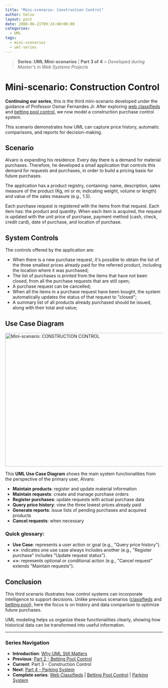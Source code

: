 ```yaml
---
title: "Mini-scenario: Construction Control"
author: helio
layout: post
date: 2008-06-21T09:24:08+00:00
categories:
  - UML
tags:
  - mini-scenarios
  - uml-series
---
```


> **Series: UML Mini-scenarios** | **Part 3 of 4** > _Developed during Master's in Web Systems Projects_

# Mini-scenario: Construction Control

**Continuing our series**, this is the third mini-scenario developed under the guidance of Professor Osmar Fernandes Jr. After exploring [web classifieds](../2008-06-13-minicenario-classificados-na-web/) and [betting pool control](../2008-06-17-minicenario-controle-de-bolao/), we now model a construction purchase control system.

This scenario demonstrates how UML can capture price history, automatic comparisons, and reports for decision-making.

## Scenario

Alvaro is expanding his residence. Every day there is a demand for material purchases. Therefore, he developed a small application that controls this demand for requests and purchases, in order to build a pricing basis for future purchases.

The application has a product registry, containing: name, description, sales measure of the product (Kg, ml or m; indicating weight, volume or length) and value of the sales measure (e.g., 1.5).

Each purchase request is registered with the items from that request. Each item has: the product and quantity. When each item is acquired, the request is updated with the unit price of purchase, payment method (cash, check, credit card), date of purchase, and location of purchase.

## System Controls

The controls offered by the application are:

- When there is a new purchase request, it's possible to obtain the list of the three smallest prices already paid for the referred product, including the location where it was purchased;
- The list of purchases is printed from the items that have not been closed, from all the purchase requests that are still open;
- A purchase request can be cancelled;
- When all the items in a purchase request have been bought, the system automatically updates the status of that request to "closed";
- A summary list of all products already purchased should be issued, along with their total and value;

## Use Case Diagram

<img src="/uploads/2008/07/controle-de-obras.png" alt="Mini-scenario: CONSTRUCTION CONTROL" height="426" width="642" />

This **UML Use Case Diagram** shows the main system functionalities from the perspective of the primary user, Alvaro:

- **Maintain products**: register and update material information
- **Maintain requests**: create and manage purchase orders
- **Register purchases**: update requests with actual purchase data
- **Query price history**: view the three lowest prices already paid
- **Generate reports**: issue lists of pending purchases and acquired products
- **Cancel requests**: when necessary

### Quick glossary:

- **Use Case**: represents a user action or goal (e.g., "Query price history").
- **<<include>>**: indicates one use case always includes another (e.g., "Register purchase" includes "Update request status").
- **<<extend>>**: represents optional or conditional action (e.g., "Cancel request" extends "Maintain requests").

## Conclusion

This third scenario illustrates how control systems can incorporate intelligence to support decisions. Unlike previous scenarios ([classifieds](../2008-06-13-minicenario-classificados-na-web/) and [betting pool](../2008-06-17-minicenario-controle-de-bolao/)), here the focus is on history and data comparison to optimize future purchases.

UML modeling helps us organize these functionalities clearly, showing how historical data can be transformed into useful information.

---

### **Series Navigation**

- **Introduction**: [Why UML Still Matters](../2008-06-10-uml-introduction-use-case-series/)
- **Previous**: [Part 2 - Betting Pool Control](../2008-06-17-minicenario-controle-de-bolao/)
- **Current**: Part 3 - Construction Control
- **Next**: [Part 4 - Parking System](../2008-06-25-diagrama-de-casos-de-uso-estacionamento/)
- **Complete series**: [Web Classifieds](../2008-06-13-minicenario-classificados-na-web/) | [Betting Pool Control](../2008-06-17-minicenario-controle-de-bolao/) | [Parking System](../2008-06-25-diagrama-de-casos-de-uso-estacionamento/)

